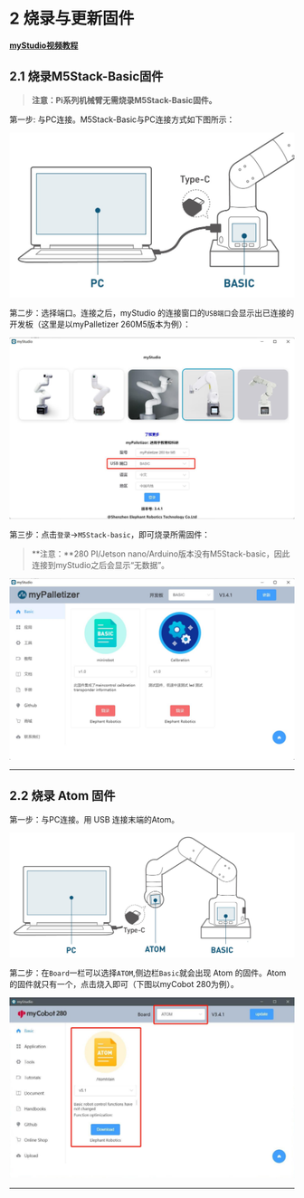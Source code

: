 # 2 烧录与更新固件

**[myStudio视频教程](https://www.bilibili.com/video/BV1Qr4y1N7B5/)**

## 2.1 烧录M5Stack-Basic固件

> **注意：Pi系列机械臂无需烧录M5Stack-Basic固件。**

第一步: 与PC连接。M5Stack-Basic与PC连接方式如下图所示：

![链接](../../../resources/3-FunctionsAndApplications/5.2-Softwarelnstructions/522connect-basic_PC.jpg)

第二步：选择端口。连接之后，myStudio 的连接窗口的`USB端口`会显示出已连接的开发板（这里是以myPalletizer 260M5版本为例）：

![链接2](../../../resources/3-FunctionsAndApplications/5.2-Softwarelnstructions/USBconnect.jpg)


第三步：点击`登录`->`M5Stack-basic`，即可烧录所需固件：

> **注意：**280 PI/Jetson nano/Arduino版本没有M5Stack-basic，因此连接到myStudio之后会显示“无数据”。

![链接3](../../../resources/3-FunctionsAndApplications/5.2-Softwarelnstructions/basic.jpg)

---

## 2.2 烧录 Atom 固件

第一步：与PC连接。用 USB 连接末端的Atom。

![Atom链接](../../../resources/3-FunctionsAndApplications/5.2-Softwarelnstructions/atom_PC.jpg)


第二步：在`Board`一栏可以选择`ATOM`,侧边栏`Basic`就会出现 Atom 的固件。Atom 的固件就只有一个，点击烧入即可（下图以myCobot 280为例）。

![Atom链接](../../../resources/3-FunctionsAndApplications/5.2-Softwarelnstructions/atom2.jpg)



---